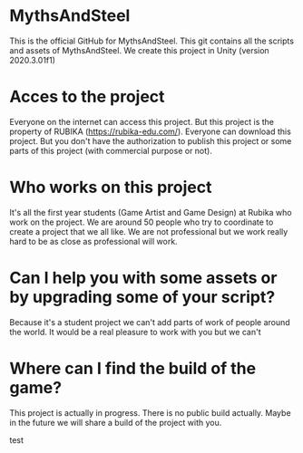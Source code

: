 # MythsAndSteel
This is the official GitHub for MythsAndSteel. This git contains all the scripts and assets of MythsAndSteel. We create this project in Unity (version 2020.3.01f1)

# Acces to the project
Everyone on the internet can access this project. But this project is the property of RUBIKA (https://rubika-edu.com/). Everyone can download this project. But you don't have the authorization to publish this project or some parts of this project (with commercial purpose or not). 

# Who works on this project
It's all the first year students  (Game Artist and Game Design) at Rubika who work on the project. We are around 50 people who try to coordinate to create a project that we all like. We are not professional but we work really hard to be as close as professional will work. 

# Can I help you with some assets or by upgrading some of your script?
Because it's a student project we can't add parts of work of people around the world. It would be a real pleasure to work with you but we can't

# Where can I find the build of the game?
This project is actually in progress. There is no public build actually. Maybe in the future we will share a build of the project with you. 

test